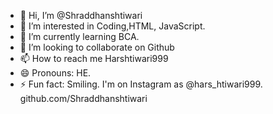 - 👋 Hi, I’m @Shraddhanshtiwari
- 👀 I’m interested in Coding,HTML, JavaScript.
- 🌱 I’m currently learning BCA.
- 💞️ I’m looking to collaborate on Github
- 📫 How to reach me Harshtiwari999
- 😄 Pronouns: HE.
- ⚡ Fun fact: Smiling.
I'm on Instagram as @hars_htiwari999.
github.com/Shraddhanshtiwari